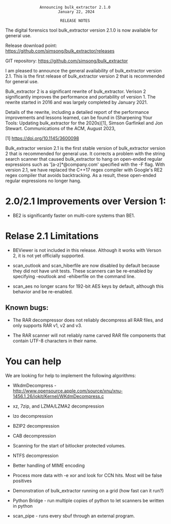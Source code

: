                    Announcing bulk_extractor 2.1.0
                           January 22, 2024

                            RELEASE NOTES

The digital forensics tool bulk_extractor version 2.1.0 is now available for general use.

Release download point:
    https://github.com/simsong/bulk_extractor/releases

GIT repository:
    https://github.com/simsong/bulk_extractor


I am pleased to announce the general availability of bulk_extractor
version 2.1. This is the first release of bulk_extractor version 2
that is recommended for general use.

Bulk_extractor 2 is a significant rewrite of bulk_extractor. Verison 2
significantly improves the performance and portability of version 1.
The rewrite started in 2016 and was largely completed by January
2021.

Details of the rewrite, including a detailed report of the performance
improvements and lessons learned, can be found in (Sharpening Your
Tools: Updating bulk_extractor for the 2020s)[1], Simson Garfinkel and
Jon Stewart. Communications of the ACM, August 2023,

[1] https://doi.org/10.1145/3600098

Bulk_extractor version 2.1 is the first stable version of
bulk_extractor version 2 that is recommended for general use. It
corrects a problem with the string search scanner that caused
bulk_extractor to hang on open-ended regular expressions such as '[a-z]*@company.com' specified with the -F flag.
With version 2.1, we have replaced the C++17 regex compiler with Google's RE2 regex compiler that avoids backtracking. As a result, these open-ended regular expressions no longer hang.


2.0/2.1 Improvements over Version 1:
===================================

* BE2 is significantly faster on multi-core systems than BE1.

Relase 2.1 Limitations
===================================
* BEViewer is not included in this release. Although it works with Verson 2, it is not yet officially supported.

* scan_outlook and scan_hiberfile are now disabled by default because they did not have unit tests. These scanners can be re-enabled by specifying -eoutlook and -ehiberfile on the command line.

* scan_aes no longer scans for 192-bit AES keys by default, although this behavior and be re-enabled.

Known bugs:
--------------
* The RAR decompressor does not reliably decompress all RAR files, and only supports RAR v1, v2 and v3.

* The RAR scanner will not reliably name carved RAR file components that contain UTF-8 characters in their name.


You can help
================
We are looking for help to implement the following algorithms:

* WkdmDecompress - http://www.opensource.apple.com/source/xnu/xnu-1456.1.26/iokit/Kernel/WKdmDecompress.c

* xz, 7zip, and LZMA/LZMA2 decompression

* lzo decompression

* BZIP2 decompression

* CAB decompression

* Scanning for the start of bitlocker protected volumes.

* NTFS decompression

* Better handling of MIME encoding

* Process more data with -e xor and look for CCN hits. Most will be false positives

* Demonstration of bulk_extractor running on a grid (how fast can it run?)

* Python Bridge - run multiple copies of python to let scanners be written in python

* scan_pipe - runs every sbuf through an external program.
